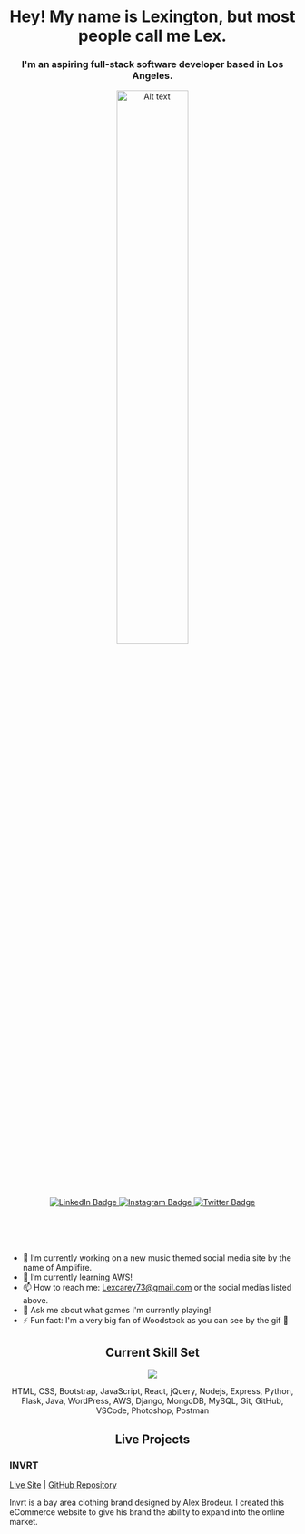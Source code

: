 <h1 align="center">Hey! My name is Lexington, but most people call me Lex.</h1>
<h3 align="center">I'm an aspiring full-stack software developer based in Los Angeles.</h3>
<div align="center" style="width:100%;">
  <img
  src="https://i.giphy.com/media/JcqgN61gtB37jRVy2W/giphy.webp"
  alt="Alt text"
  title="Optional title"
  style="width: 50%;">
</div>
<div align="center" style="margin: 0 0 50px 0">
  <a href="https://www.linkedin.com/in/lexington-carey/">
    <img src="https://img.shields.io/badge/LinkedIn-blue?style=for-the-badge&logo=linkedin&logoColor=white" alt="LinkedIn Badge"/>
  </a>
  <a href="https://www.instagram.com/akuadrowned/">
    <img src="https://img.shields.io/badge/Instagram-E4405F?style=for-the-badge&logo=instagram&logoColor=white" alt="Instagram Badge"/>
  </a>
  <a href="https://twitter.com/AkuaDrowned">
    <img src="https://img.shields.io/badge/Twitter-blue?style=for-the-badge&logo=twitter&logoColor=white" alt="Twitter Badge"/>
  </a>
</div>
<br/>

- 🔭 I’m currently working on a new music themed social media site by the name of Amplifire.
- 🌱 I’m currently learning AWS!
- 📫 How to reach me: Lexcarey73@gmail.com or the social medias listed above.
- 💬 Ask me about what games I'm currently playing!
- ⚡ Fun fact: I'm a very big fan of Woodstock as you can see by the gif 🤣

<h2 align="center">Current Skill Set</h2>
<p align="center">
    <img src="https://skillicons.dev/icons?i=html,css,bootstrap,js,react,jquery,nodejs,express,py,flask,java,wordpress,aws,django,mongodb,mysql,git,github,vscode,ps,postman&perline=7" />
</p>
<p align="center">HTML, CSS, Bootstrap, JavaScript, React, jQuery, Nodejs, Express, Python, Flask, Java, WordPress, AWS, Django, MongoDB, MySQL, Git, GitHub, VSCode, Photoshop, Postman</p>

<h2 align="center">Live Projects</h2>
<div><h3>INVRT</h3> <a href="https://invrtofficial.com/">Live Site</a> | <a href="https://github.com/LexCarey/invrt">GitHub Repository</a></div>
<p>Invrt is a bay area clothing brand designed by Alex Brodeur. I created this eCommerce website to give his brand the ability to expand into the online market.</p>
